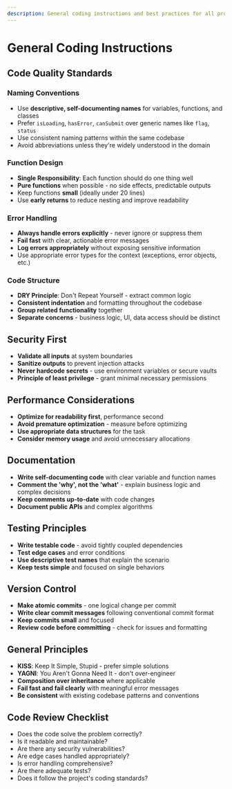 ```yaml
---
description: General coding instructions and best practices for all programming languages
---
```


# General Coding Instructions

## Code Quality Standards

### Naming Conventions
- Use **descriptive, self-documenting names** for variables, functions, and classes
- Prefer `isLoading`, `hasError`, `canSubmit` over generic names like `flag`, `status`
- Use consistent naming patterns within the same codebase
- Avoid abbreviations unless they're widely understood in the domain

### Function Design
- **Single Responsibility**: Each function should do one thing well
- **Pure functions** when possible - no side effects, predictable outputs
- Keep functions **small** (ideally under 20 lines)
- Use **early returns** to reduce nesting and improve readability

### Error Handling
- **Always handle errors explicitly** - never ignore or suppress them
- **Fail fast** with clear, actionable error messages
- **Log errors appropriately** without exposing sensitive information
- Use appropriate error types for the context (exceptions, error objects, etc.)

### Code Structure
- **DRY Principle**: Don't Repeat Yourself - extract common logic
- **Consistent indentation** and formatting throughout the codebase
- **Group related functionality** together
- **Separate concerns** - business logic, UI, data access should be distinct

## Security First
- **Validate all inputs** at system boundaries
- **Sanitize outputs** to prevent injection attacks
- **Never hardcode secrets** - use environment variables or secure vaults
- **Principle of least privilege** - grant minimal necessary permissions

## Performance Considerations
- **Optimize for readability first**, performance second
- **Avoid premature optimization** - measure before optimizing
- **Use appropriate data structures** for the task
- **Consider memory usage** and avoid unnecessary allocations

## Documentation
- **Write self-documenting code** with clear variable and function names
- **Comment the 'why', not the 'what'** - explain business logic and complex decisions
- **Keep comments up-to-date** with code changes
- **Document public APIs** and complex algorithms

## Testing Principles
- **Write testable code** - avoid tightly coupled dependencies
- **Test edge cases** and error conditions
- **Use descriptive test names** that explain the scenario
- **Keep tests simple** and focused on single behaviors

## Version Control
- **Make atomic commits** - one logical change per commit
- **Write clear commit messages** following conventional commit format
- **Keep commits small** and focused
- **Review code before committing** - check for issues and formatting

## General Principles
- **KISS**: Keep It Simple, Stupid - prefer simple solutions
- **YAGNI**: You Aren't Gonna Need It - don't over-engineer
- **Composition over inheritance** where applicable
- **Fail fast and fail clearly** with meaningful error messages
- **Be consistent** with existing codebase patterns and conventions

## Code Review Checklist
- Does the code solve the problem correctly?
- Is it readable and maintainable?
- Are there any security vulnerabilities?
- Are edge cases handled appropriately?
- Is error handling comprehensive?
- Are there adequate tests?
- Does it follow the project's coding standards?

